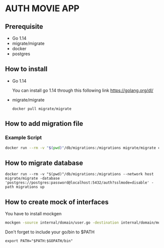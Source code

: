 # AUTH MOVIE APP

## Prerequisite

- Go 1.14
- migrate/migrate
- docker
- postgres

## How to install

- Go 1.14

  You can install go 1.14 through this following link https://golang.org/dl/

- migrate/migrate 
  ```
  docker pull migrate/migrate
  ```
  


## How to add migration file

### Example Script
```bash
docker run --rm -v "$(pwd)"/db/migrations:/migrations migrate/migrate create -ext sql -dir /migrations create_users_table
```

## How to migrate database

```
docker run --rm -v "$(pwd)"/db/migrations:/migrations --network host migrate/migrate -database 'postgres://postgres:password@localhost:5432/auth?sslmode=disable' -path migrations up
``` 

## How to create mock of interfaces
You have to install mockgen
  ```bash
  mockgen -source internal/domain/user.go -destination internal/domain/mock/user.go
  ```

Don't forget to include your go/bin to $PATH
```
export PATH="$PATH:$GOPATH/bin"
```